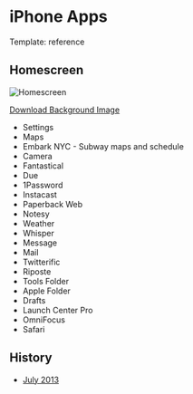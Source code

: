 iPhone Apps
==========
Template: reference

## Homescreen ##

![Homescreen](http://f.cl.ly/items/1T1s3O1T1b3X3v3w283B/Cloud%20Nov%203,%202013,%200%3A00%3A45.png)

[Download Background Image](http://cl.ly/image/3N271J442u2H)

* Settings
* Maps
* Embark NYC - Subway maps and schedule
* Camera
* Fantastical
* Due
* 1Password
* Instacast
* Paperback Web
* Notesy
* Weather
* Whisper
* Message
* Mail
* Twitterific
* Riposte
* Tools Folder
* Apple Folder
* Drafts
* Launch Center Pro
* OmniFocus
* Safari

## History

* [July 2013](./iphone-2013-07)
